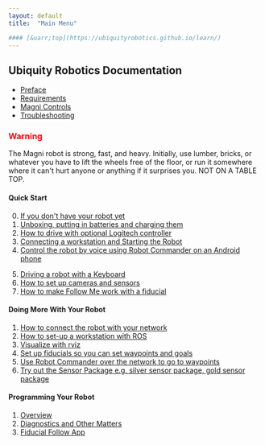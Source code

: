 ```yaml
---
layout: default
title:  "Main Menu"

#### [&uarr;top](https://ubiquityrobotics.github.io/learn/)
---
```


## Ubiquity Robotics Documentation

* [Preface](introduction)  
* [Requirements](need_to_know)  
* [Magni Controls](magni_key)  
* [Troubleshooting](misc/troubleshooting.md)

<H3 style="color:red">Warning</H3>

The Magni robot is strong, fast, and heavy. Initially, use lumber, bricks, or whatever you have to lift the wheels free of the floor, or run it somewhere where it can't hurt anyone or anything if it surprises you. NOT ON A TABLE TOP.

#### Quick Start

0.  [If you don't have your robot yet](quick_start/no_robot.md)
1.	[Unboxing, putting in batteries and charging them](quick_start/unboxing/unboxing.md)
2.	[How to drive with optional Logitech controller](quick_start/logitech.markdown)
3.  [Connecting a workstation and Starting the Robot](quick_start/connecting.md)
4.	[Control the robot by voice using Robot Commander on an Android phone](quick_start/Robot_Commander_AP.markdown)
<!--- this also works
<a class="page-link" href="https://ubiquityrobotics.github.io/learn/robotcommander">How to control the robot using Robot Commander</a>-->
5.	[Driving a robot with a Keyboard](quick_start/keyboard_teleop.md)
6.	[How to set up cameras and sensors](quick_start/camera_sensor/installation.md)
7.	[How to make Follow Me work with a fiducial](quick_start/fiducial_follow.md)



####	Doing More With Your Robot

1.	[How to connect the robot with your network](doing_more/network_connect.md)
2.  [How to set-up a workstation with ROS](doing_more/workstation_setup.md)
3.	[Visualize with rviz](doing_more/rviz.md)
4.	[Set up fiducials so you can set waypoints and goals](doing_more/fiducials.md)
5. [Use Robot Commander over the network to go to waypoints](doing_more/waypoints.md)
6.	[Try out the Sensor Package e.g. silver sensor package, gold sensor package](doing_more/sensors.md)

####	Programming Your Robot

1. [Overview](programming_your_robot/overview.md)
2. [Diagnostics and Other Matters](misc/diagnostics.md)
3. [Fiducial Follow App](programming_your_robot/fiducial_follow_app.md)  



<!--
12.	Writing Your First Script
13.	Creating a Map
14.	Autonomous Driving
15.	Going Forward and Avoiding Obstacles with Code
16.	Going to a Specific Location on Your Map Using Code
17.	Monitor Magni Battery Status
18.	Button Events
19.	What to Read Next

* [Software Reference](software_reference/software_reference.md)

<!--

* [Setup In Depth](setup/setup.md):

  Everything from ordering batteries and network cables to figuring out networking issues.

* [Miscellaneous](misc/misc.md)

* [CoffeeBot Challenge](ix_coffeebot)
* [Learning with Magni in Simulation](ix_simulation1)
* [Challenge in Simulation](ix_simulation2) -->

